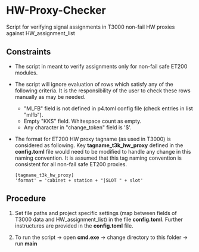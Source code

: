 # HW-Proxy-Checker
Script for verifying signal assignments in T3000 non-fail HW proxies against HW_assignment_list

## Constraints

- The script in meant to verify assignments only for non-fail safe ET200 modules.

- The script will ignore evaluation of rows which satisfy any of the following criteria. It is the responsibility of the user to check these rows manually as may be needed.
    - "MLFB" field is not defined in p4.toml config file (check entries in list "mlfb").
    - Empty "KKS" field. Whitespace count as empty.
    - Any character in "change_token" field is '$'.
    
- The format for ET200 HW proxy tagname (as used in T3000) is considered as following. Key **tagname_t3k_hw_proxy** defined in the **config.toml** file would need to be modified to handle any change in this naming convention. It is assumed that this tag naming convention is consistent for all non-fail safe ET200 proxies.

    ```
    [tagname_t3k_hw_proxy]
    'format' = 'cabinet + station + "|SLOT " + slot'
    ```
  

## Procedure

1. Set file paths and project specific settings (map between fields of T3000 data and HW_assignment_list) in the file **config.toml**. Further instructures are provided in the **config.toml** file.

2. To run the script -> open **cmd.exe** -> change directory to this folder -> run **main**